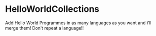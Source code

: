 # HelloWorldCollections
Add Hello World Programmes in as many languages as you want and i'll merge them! Don't repeat a language!!
